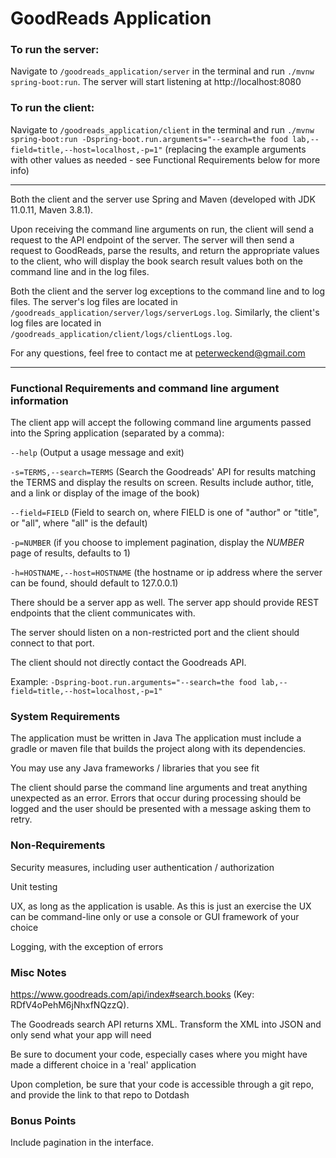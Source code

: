 # GoodReads Application

### To run the server: 
Navigate to `/goodreads_application/server` in the terminal and run `./mvnw spring-boot:run`. The server will start listening at http://localhost:8080
### To run the client: 
Navigate to `/goodreads_application/client` in the terminal and run `./mvnw spring-boot:run -Dspring-boot.run.arguments="--search=the food lab,--field=title,--host=localhost,-p=1"` (replacing the example arguments with other values as needed - see Functional Requirements below for more info)
<hr/>

Both the client and the server use Spring and Maven (developed with JDK 11.0.11, Maven 3.8.1).

Upon receiving the command line arguments on run, the client will send a request to the API endpoint of the server. The server will then send a request to GoodReads, parse the results, and return the appropriate values to the client, who will display the book search result values both on the command line and in the log files.

Both the client and the server log exceptions to the command line and to log files. 
The server's log files are located in `/goodreads_application/server/logs/serverLogs.log`. Similarly, the client's log files are located in `/goodreads_application/client/logs/clientLogs.log`.

For any questions, feel free to contact me at peterweckend@gmail.com

<hr/>

### Functional Requirements and command line argument information

The client app will accept the following command line arguments passed into the Spring application (separated by a comma):

`--help` (Output a usage message and exit)

`-s=TERMS,--search=TERMS` (Search the Goodreads' API for results matching the TERMS and display the results on screen.
Results include author, title, and a link or display of the image of the book)

`--field=FIELD` (Field to search on, where FIELD is one of "author" or "title", or "all", where "all" is the default)

`-p=NUMBER` (if you choose to implement pagination, display the _NUMBER_ page of results, defaults to 1)

`-h=HOSTNAME,--host=HOSTNAME` (the hostname or ip address where the server can be found, should default to 127.0.0.1)

There should be a server app as well. The server app should provide REST endpoints that the client communicates with. 

The server should listen on a non-restricted port and the client should connect to that port.

The client should not directly contact the Goodreads API.

Example: `-Dspring-boot.run.arguments="--search=the food lab,--field=title,--host=localhost,-p=1"`

### System Requirements

The application must be written in Java
The application must include a gradle or maven file that builds the project along with its dependencies.

You may use any Java frameworks / libraries that you see fit

The client should parse the command line arguments and treat anything unexpected as an error. Errors that occur during processing should be logged and the user should be presented with a message asking them to retry.

### Non-Requirements

Security measures, including user authentication / authorization

Unit testing

UX, as long as the application is usable.  As this is just an exercise the UX can be command-line only or use a console or
  GUI framework of your choice

Logging, with the exception of errors

### Misc Notes

https://www.goodreads.com/api/index#search.books (Key: RDfV4oPehM6jNhxfNQzzQ).

The Goodreads search API returns XML. Transform the XML into JSON and only send what your app will need

Be sure to document your code, especially cases where you might have made a different choice in a 'real' application

Upon completion, be sure that your code is accessible through a git repo, and provide the link to that repo to Dotdash

### Bonus Points

Include pagination in the interface.
